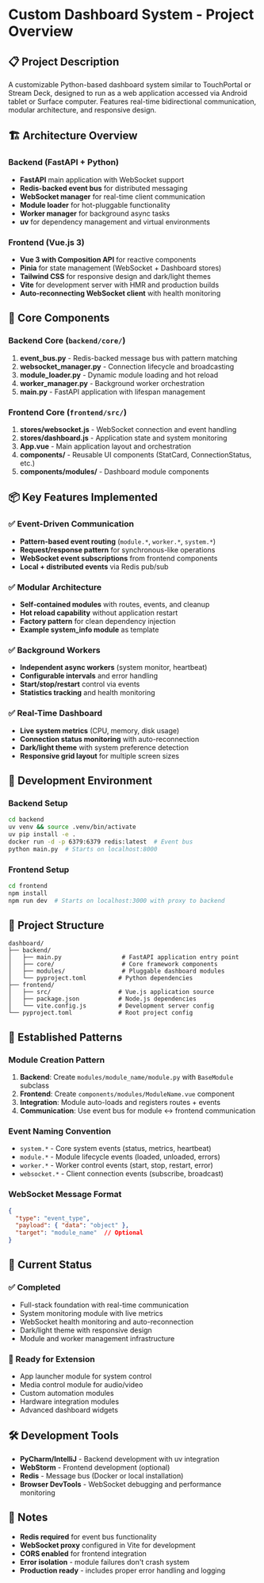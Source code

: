 # Custom Dashboard System - Project Overview

## 📋 Project Description

A customizable Python-based dashboard system similar to TouchPortal or Stream Deck, designed to run as a web application accessed via Android tablet or Surface computer. Features real-time bidirectional communication, modular architecture, and responsive design.

## 🏗️ Architecture Overview

### Backend (FastAPI + Python)
- **FastAPI** main application with WebSocket support
- **Redis-backed event bus** for distributed messaging
- **WebSocket manager** for real-time client communication
- **Module loader** for hot-pluggable functionality
- **Worker manager** for background async tasks
- **uv** for dependency management and virtual environments

### Frontend (Vue.js 3)
- **Vue 3 with Composition API** for reactive components
- **Pinia** for state management (WebSocket + Dashboard stores)
- **Tailwind CSS** for responsive design and dark/light themes
- **Vite** for development server with HMR and production builds
- **Auto-reconnecting WebSocket client** with health monitoring

## 🔧 Core Components

### Backend Core (`backend/core/`)
1. **event_bus.py** - Redis-backed message bus with pattern matching
2. **websocket_manager.py** - Connection lifecycle and broadcasting
3. **module_loader.py** - Dynamic module loading and hot reload
4. **worker_manager.py** - Background worker orchestration
5. **main.py** - FastAPI application with lifespan management

### Frontend Core (`frontend/src/`)
1. **stores/websocket.js** - WebSocket connection and event handling
2. **stores/dashboard.js** - Application state and system monitoring
3. **App.vue** - Main application layout and orchestration
4. **components/** - Reusable UI components (StatCard, ConnectionStatus, etc.)
5. **components/modules/** - Dashboard module components

## 📦 Key Features Implemented

### ✅ Event-Driven Communication
- **Pattern-based event routing** (`module.*`, `worker.*`, `system.*`)
- **Request/response pattern** for synchronous-like operations
- **WebSocket event subscriptions** from frontend components
- **Local + distributed events** via Redis pub/sub

### ✅ Modular Architecture
- **Self-contained modules** with routes, events, and cleanup
- **Hot reload capability** without application restart
- **Factory pattern** for clean dependency injection
- **Example system_info module** as template

### ✅ Background Workers
- **Independent async workers** (system monitor, heartbeat)
- **Configurable intervals** and error handling
- **Start/stop/restart** control via events
- **Statistics tracking** and health monitoring

### ✅ Real-Time Dashboard
- **Live system metrics** (CPU, memory, disk usage)
- **Connection status monitoring** with auto-reconnection
- **Dark/light theme** with system preference detection
- **Responsive grid layout** for multiple screen sizes

## 🚀 Development Environment

### Backend Setup
```bash
cd backend
uv venv && source .venv/bin/activate
uv pip install -e .
docker run -d -p 6379:6379 redis:latest  # Event bus
python main.py  # Starts on localhost:8000
```

### Frontend Setup
```bash
cd frontend
npm install
npm run dev  # Starts on localhost:3000 with proxy to backend
```

## 📁 Project Structure
```
dashboard/
├── backend/
│   ├── main.py                 # FastAPI application entry point
│   ├── core/                   # Core framework components
│   ├── modules/                # Pluggable dashboard modules
│   └── pyproject.toml         # Python dependencies
├── frontend/
│   ├── src/                   # Vue.js application source
│   ├── package.json           # Node.js dependencies
│   └── vite.config.js         # Development server config
└── pyproject.toml             # Root project config
```

## 🎯 Established Patterns

### Module Creation Pattern
1. **Backend**: Create `modules/module_name/module.py` with `BaseModule` subclass
2. **Frontend**: Create `components/modules/ModuleName.vue` component
3. **Integration**: Module auto-loads and registers routes + events
4. **Communication**: Use event bus for module ↔ frontend communication

### Event Naming Convention
- `system.*` - Core system events (status, metrics, heartbeat)
- `module.*` - Module lifecycle events (loaded, unloaded, errors)
- `worker.*` - Worker control events (start, stop, restart, error)
- `websocket.*` - Client connection events (subscribe, broadcast)

### WebSocket Message Format
```json
{
  "type": "event_type",
  "payload": { "data": "object" },
  "target": "module_name"  // Optional
}
```

## 🔄 Current Status

### ✅ Completed
- Full-stack foundation with real-time communication
- System monitoring module with live metrics
- WebSocket health monitoring and auto-reconnection
- Dark/light theme with responsive design
- Module and worker management infrastructure

### 🎯 Ready for Extension
- App launcher module for system control
- Media control module for audio/video
- Custom automation modules
- Hardware integration modules
- Advanced dashboard widgets

## 🛠️ Development Tools

- **PyCharm/IntelliJ** - Backend development with uv integration
- **WebStorm** - Frontend development (optional)
- **Redis** - Message bus (Docker or local installation)
- **Browser DevTools** - WebSocket debugging and performance monitoring

## 📝 Notes

- **Redis required** for event bus functionality
- **WebSocket proxy** configured in Vite for development
- **CORS enabled** for frontend integration
- **Error isolation** - module failures don't crash system
- **Production ready** - includes proper error handling and logging